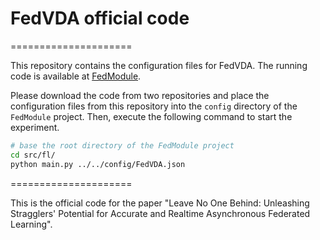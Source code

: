 # FedVDA official code

=====================

This repository contains the configuration files for FedVDA. The running code is available at [FedModule](https://github.com/NUAA-SmartSensing/FedModule).

Please download the code from two repositories and place the configuration files from this repository into the `config` directory of the `FedModule` project. Then, execute the following command to start the experiment.

```bash
# base the root directory of the FedModule project
cd src/fl/
python main.py ../../config/FedVDA.json
```

=====================

This is the official code for the paper "Leave No One Behind: Unleashing Stragglers' Potential for Accurate and Realtime Asynchronous Federated Learning".
